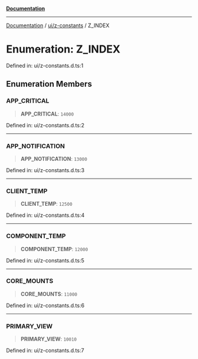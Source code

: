 [**Documentation**](../../../index.md)

***

[Documentation](../../../index.md) / [ui/z-constants](../index.md) / Z\_INDEX

# Enumeration: Z\_INDEX

Defined in: ui/z-constants.d.ts:1

## Enumeration Members

### APP\_CRITICAL

> **APP\_CRITICAL**: `14000`

Defined in: ui/z-constants.d.ts:2

***

### APP\_NOTIFICATION

> **APP\_NOTIFICATION**: `13000`

Defined in: ui/z-constants.d.ts:3

***

### CLIENT\_TEMP

> **CLIENT\_TEMP**: `12500`

Defined in: ui/z-constants.d.ts:4

***

### COMPONENT\_TEMP

> **COMPONENT\_TEMP**: `12000`

Defined in: ui/z-constants.d.ts:5

***

### CORE\_MOUNTS

> **CORE\_MOUNTS**: `11000`

Defined in: ui/z-constants.d.ts:6

***

### PRIMARY\_VIEW

> **PRIMARY\_VIEW**: `10010`

Defined in: ui/z-constants.d.ts:7
